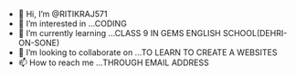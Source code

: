 - 👋 Hi, I’m @RITIKRAJ571
- 👀 I’m interested in ...CODING
- 🌱 I’m currently learning ...CLASS 9 IN GEMS ENGLISH SCHOOL(DEHRI-ON-SONE)
- 💞️ I’m looking to collaborate on ...TO LEARN TO CREATE A WEBSITES
- 📫 How to reach me ...THROUGH EMAIL ADDRESS

<!---
RITIKRAJ571/RITIKRAJ571 is a ✨ special ✨ repository because its `README.md` (this file) appears on your GitHub profile.
You can click the Preview link to take a look at your changes.
--->
